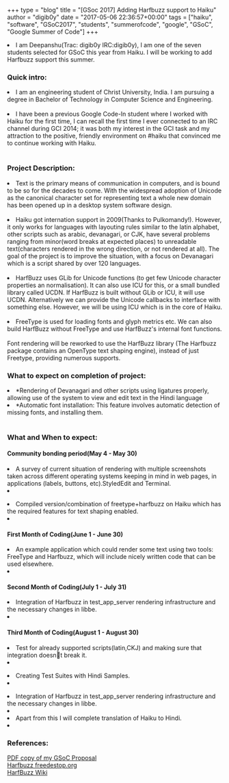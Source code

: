 +++
type = "blog"
title = "[GSoc 2017] Adding Harfbuzz support to Haiku"
author = "digib0y"
date = "2017-05-06 22:36:57+00:00"
tags = ["haiku", "software", "GSoC2017", "students", "summerofcode", "google", "GSoC", "Google Summer of Code"] 
+++
<li>I am Deepanshu(Trac: digib0y IRC:digib0y), I am one of the seven students selected for GSoC this year from Haiku. I will be working to add Harfbuzz support this summer.</li>

<h3>Quick intro:</h3>
<li>I am an engineering student of Christ University, India. I am pursuing a degree in Bachelor of Technology in Computer Science and Engineering.</li>
<br>
<li>I have been a previous Google Code-In student where I worked with Haiku for the first time, I can recall the first time I ever connected to an IRC channel during GCI 2014; it was both my interest in the GCI task and my attraction to the positive, friendly environment on #haiku that convinced me to continue working with Haiku.</li>
<br>
<h3>Project Description:</h3>
<li>Text is the primary means of communication in computers, and is bound to be so for the decades to come. With the widespread adoption of Unicode as the canonical character set for representing text a whole new domain has been opened up in a desktop system software design.</li>
<br>
<li>Haiku got internation support in 2009(Thanks to Pulkomandy!). However, it only works for languages with layouting rules similar to the latin alphabet, other scripts such as arabic, devanagari, or CJK, have several problems ranging from minor(word breaks at expected places) to unreadable text(characters rendered in the wrong direction, or not rendered at all). The goal of the project is to improve the situation, with a focus on Devanagari which is a script shared by over 120 languages.</li>
<br>
<li>HarfBuzz uses GLib for Unicode functions (to get few Unicode character properties an normalisation). It can also use ICU for this, or a small bundled library called UCDN. If HarfBuzz is built without GLib or ICU, it will use UCDN. Alternatively we can provide the Unicode callbacks to interface with something else. However, we will be using ICU which is in the core of Haiku.</li>
<br>
<li>FreeType is used for loading fonts and glyph metrics etc. We can also build HarfBuzz without FreeType and use HarfBuzz's internal font functions.</li>
<br>
</li>Font rendering will be reworked to use the HarfBuzz library (The Harfbuzz package contains an OpenType text shaping engine), instead of just Freetype, providing numerous supports.</li>
<br>
<h3>What to expect on completion of project:</h3>
<li>*Rendering of  Devanagari and other scripts using ligatures properly, allowing use of the system to view and edit text in the Hindi language</li>
<li>*Automatic font installation: This feature involves automatic detection of missing fonts, and installing them.</li>
<br>
<h3>What and When to expect:</h3>
<h4>Community bonding period(May 4 - May 30)</h4>
  <p style="text-indent :5em;" > </p><li>A survey of current situation of rendering with multiple screenshots taken across different operating systems keeping in mind in web pages, in applications (labels, buttons, etc).StyledEdit and Terminal.<li>
  <p style="text-indent :5em;" > </p><li>Compiled version/combination of freetype+harfbuzz on Haiku which has the required features for text shaping enabled.<li>
<h4>First Month of Coding(June 1 - June 30)</h4>
  <p style="text-indent :5em;" > </p><li>An example application which could render some text using two tools: FreeType and Harfbuzz, which will include nicely written code that can be used elsewhere.<li>
<h4>Second Month of Coding(July 1 - July 31)</h4>
  <p style="text-indent :5em;" > </p><li>Integration of Harfbuzz in test_app_server rendering infrastructure and the necessary changes in libbe.<li>
<h4>Third Month of Coding(August 1 - August 30)</h4>
  <p style="text-indent :5em;" > </p><li>Test for already supported scripts(latin,CKJ) and making sure that integration doesnt break it.<li>
  <p style="text-indent :5em;" > </p><li>Creating Test Suites with Hindi Samples.<li>
  <p style="text-indent :5em;" > </p><li>Integration of Harfbuzz in test_app_server rendering infrastructure and the necessary changes in libbe.<li>
<li>Apart from this I will complete translation of Haiku to Hindi.<li>
<h3>References:</h3>

<a href="/files/blog/digib0y/Harfbuzz">PDF copy of my GSoC Proposal</a>
<br>
<a href="https://www.freedesktop.org/wiki/Software/HarfBuzz/">Harfbuzz freedestop.org</a> 
<br>
<a href="https://en.wikipedia.org/wiki/HarfBuzz">HarfBuzz Wiki</a> 
